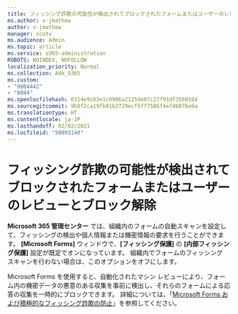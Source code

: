 ```yaml
---
title: フィッシング詐欺の可能性が検出されてブロックされたフォームまたはユーザーのレビューとブロック解除
ms.author: v-jmathew
author: v-jmathew
manager: scotv
ms.audience: Admin
ms.topic: article
ms.service: o365-administration
ROBOTS: NOINDEX, NOFOLLOW
localization_priority: Normal
ms.collection: Adm_O365
ms.custom:
- "9004442"
- "8044"
ms.openlocfilehash: 6314e9cb3e1c0906a2125de87c27f91df3560104
ms.sourcegitcommit: 9b8f2ca19fb81b2729ecf5ff7586f4e7d607ba9a
ms.translationtype: HT
ms.contentlocale: ja-JP
ms.lasthandoff: 02/02/2021
ms.locfileid: "50093140"
---
```

# <a name="review-and-unblock-forms-or-users-detected-and-blocked-for-potential-phishing"></a>フィッシング詐欺の可能性が検出されてブロックされたフォームまたはユーザーのレビューとブロック解除

**Microsoft 365 管理センター** では、組織内のフォームの自動スキャンを設定して、フィッシングの検出や個人情報または機密情報の要求を行うことができます。 **[Microsoft Forms]** ウィンドウで、**[フィッシング保護]** の **[内部フィッシング保護]** 設定が既定でオンになっています。 組織内でフォームのフィッシング スキャンを行わない場合は、このオプションをオフにします。

Microsoft Forms を使用すると、自動化されたマシン レビューにより、フォーム内の機密データの悪意のある収集を事前に検出し、それらのフォームによる応答の収集を一時的にブロックできます。 詳細については、「[Microsoft Forms および積極的なフィッシング詐欺の防止](https://support.microsoft.com/office/microsoft-forms-and-proactive-phishing-prevention-b3950a20-296d-4e8e-96f5-594ced998a90)」を参照してください。
